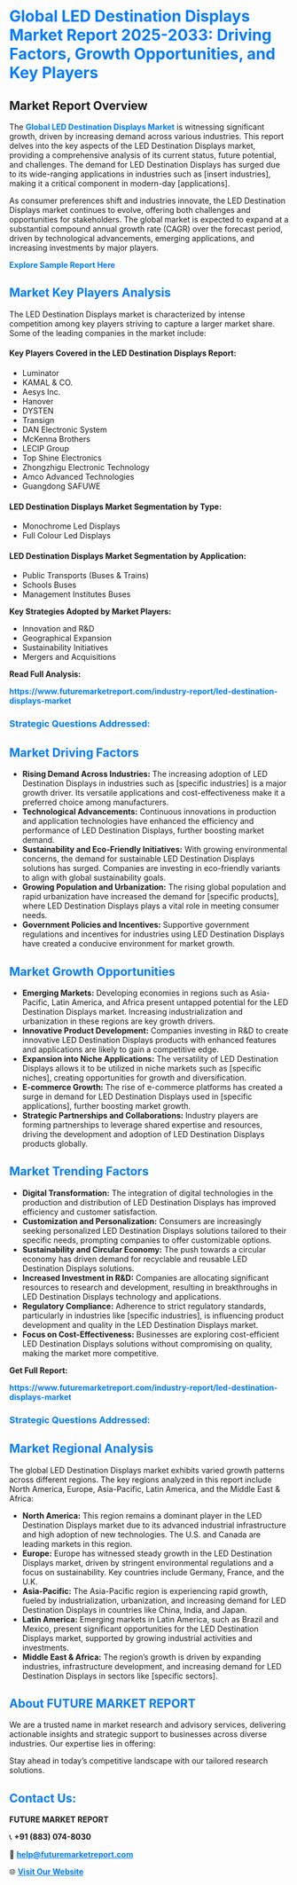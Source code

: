 <h1 style="color: #007BFF;">Global LED Destination Displays Market Report 2025-2033: Driving Factors, Growth Opportunities, and Key Players</h1>

<section id="overview">
<h2>Market Report Overview</h2>
<p>The <a href="https://www.futuremarketreport.com/industry-report/led-destination-displays-market" style="color: #007BFF; text-decoration: none;"><strong>Global LED Destination Displays Market</strong></a> is witnessing significant growth, driven by increasing demand across various industries. This report delves into the key aspects of the LED Destination Displays market, providing a comprehensive analysis of its current status, future potential, and challenges. The demand for LED Destination Displays has surged due to its wide-ranging applications in industries such as [insert industries], making it a critical component in modern-day [applications].</p>
<p>As consumer preferences shift and industries innovate, the LED Destination Displays market continues to evolve, offering both challenges and opportunities for stakeholders. The global market is expected to expand at a substantial compound annual growth rate (CAGR) over the forecast period, driven by technological advancements, emerging applications, and increasing investments by major players.</p>
</section>

<section id="overview">
<p><a href="https://www.futuremarketreport.com/request-sample/reportId=82000" style="color: #007BFF; text-decoration: none;"><strong>Explore Sample Report Here</strong></a></p>
</section>

<section id="key-players">
<h2 style="color: #007BFF;">Market Key Players Analysis</h2>
<p>The LED Destination Displays market is characterized by intense competition among key players striving to capture a larger market share. Some of the leading companies in the market include:</p>
<h4>Key Players Covered in the LED Destination Displays Report:</h4>
<ul><li>Luminator</li><li>KAMAL &amp; CO.</li><li>Aesys Inc.</li><li>Hanover</li><li>DYSTEN</li><li>Transign</li><li>DAN Electronic System</li><li>McKenna Brothers</li><li>LECIP Group</li><li>Top Shine Electronics</li><li>Zhongzhigu Electronic Technology</li><li>Amco Advanced Technologies</li><li>Guangdong SAFUWE</li></ul>
<h4>LED Destination Displays Market Segmentation by Type:</h4>
<ul><li>Monochrome Led Displays</li><li>Full Colour Led Displays</li></ul>

<h4>LED Destination Displays Market Segmentation by Application:</h4>
<ul><li>Public Transports (Buses &amp; Trains)</li><li>Schools Buses</li><li>Management Institutes Buses</li></ul>
<p><strong>Key Strategies Adopted by Market Players:</strong></p>
<ul>
<li>Innovation and R&D</li>
<li>Geographical Expansion</li>
<li>Sustainability Initiatives</li>
<li>Mergers and Acquisitions</li>
</ul>
</section>

<section>
<p><strong>Read Full Analysis: </strong></p><a href="https://www.futuremarketreport.com/industry-report/led-destination-displays-market" style="color: #007BFF; text-decoration: none;"><strong>https://www.futuremarketreport.com/industry-report/led-destination-displays-market</strong></a>
<h3 style="color: #007BFF;">Strategic Questions Addressed:</h3>
</section>

<section id="driving-factors">
<h2 style="color: #007BFF;">Market Driving Factors</h2>
<ul>
<li><strong>Rising Demand Across Industries:</strong> The increasing adoption of LED Destination Displays in industries such as [specific industries] is a major growth driver. Its versatile applications and cost-effectiveness make it a preferred choice among manufacturers.</li>
<li><strong>Technological Advancements:</strong> Continuous innovations in production and application technologies have enhanced the efficiency and performance of LED Destination Displays, further boosting market demand.</li>
<li><strong>Sustainability and Eco-Friendly Initiatives:</strong> With growing environmental concerns, the demand for sustainable LED Destination Displays solutions has surged. Companies are investing in eco-friendly variants to align with global sustainability goals.</li>
<li><strong>Growing Population and Urbanization:</strong> The rising global population and rapid urbanization have increased the demand for [specific products], where LED Destination Displays plays a vital role in meeting consumer needs.</li>
<li><strong>Government Policies and Incentives:</strong> Supportive government regulations and incentives for industries using LED Destination Displays have created a conducive environment for market growth.</li>
</ul>
</section>

<section id="growth-opportunities">
<h2 style="color: #007BFF;">Market Growth Opportunities</h2>
<ul>
<li><strong>Emerging Markets:</strong> Developing economies in regions such as Asia-Pacific, Latin America, and Africa present untapped potential for the LED Destination Displays market. Increasing industrialization and urbanization in these regions are key growth drivers.</li>
<li><strong>Innovative Product Development:</strong> Companies investing in R&D to create innovative LED Destination Displays products with enhanced features and applications are likely to gain a competitive edge.</li>
<li><strong>Expansion into Niche Applications:</strong> The versatility of LED Destination Displays allows it to be utilized in niche markets such as [specific niches], creating opportunities for growth and diversification.</li>
<li><strong>E-commerce Growth:</strong> The rise of e-commerce platforms has created a surge in demand for LED Destination Displays used in [specific applications], further boosting market growth.</li>
<li><strong>Strategic Partnerships and Collaborations:</strong> Industry players are forming partnerships to leverage shared expertise and resources, driving the development and adoption of LED Destination Displays products globally.</li>
</ul>
</section>

<section id="trending-factors">
<h2 style="color: #007BFF;">Market Trending Factors</h2>
<ul>
<li><strong>Digital Transformation:</strong> The integration of digital technologies in the production and distribution of LED Destination Displays has improved efficiency and customer satisfaction.</li>
<li><strong>Customization and Personalization:</strong> Consumers are increasingly seeking personalized LED Destination Displays solutions tailored to their specific needs, prompting companies to offer customizable options.</li>
<li><strong>Sustainability and Circular Economy:</strong> The push towards a circular economy has driven demand for recyclable and reusable LED Destination Displays solutions.</li>
<li><strong>Increased Investment in R&D:</strong> Companies are allocating significant resources to research and development, resulting in breakthroughs in LED Destination Displays technology and applications.</li>
<li><strong>Regulatory Compliance:</strong> Adherence to strict regulatory standards, particularly in industries like [specific industries], is influencing product development and quality in the LED Destination Displays market.</li>
<li><strong>Focus on Cost-Effectiveness:</strong> Businesses are exploring cost-efficient LED Destination Displays solutions without compromising on quality, making the market more competitive.</li>
</ul>
</section>

<section>
<p><strong>Get Full Report: </strong></p><a href="https://www.futuremarketreport.com/industry-report/led-destination-displays-market" style="color: #007BFF; text-decoration: none;"><strong>https://www.futuremarketreport.com/industry-report/led-destination-displays-market</strong></a>
<h3 style="color: #007BFF;">Strategic Questions Addressed:</h3>
</section>


<section id="regional-analysis">
<h2 style="color: #007BFF;">Market Regional Analysis</h2>
<p>The global LED Destination Displays market exhibits varied growth patterns across different regions. The key regions analyzed in this report include North America, Europe, Asia-Pacific, Latin America, and the Middle East & Africa:</p>
<ul>
<li><strong>North America:</strong> This region remains a dominant player in the LED Destination Displays market due to its advanced industrial infrastructure and high adoption of new technologies. The U.S. and Canada are leading markets in this region.</li>
<li><strong>Europe:</strong> Europe has witnessed steady growth in the LED Destination Displays market, driven by stringent environmental regulations and a focus on sustainability. Key countries include Germany, France, and the U.K.</li>
<li><strong>Asia-Pacific:</strong> The Asia-Pacific region is experiencing rapid growth, fueled by industrialization, urbanization, and increasing demand for LED Destination Displays in countries like China, India, and Japan.</li>
<li><strong>Latin America:</strong> Emerging markets in Latin America, such as Brazil and Mexico, present significant opportunities for the LED Destination Displays market, supported by growing industrial activities and investments.</li>
<li><strong>Middle East & Africa:</strong> The region’s growth is driven by expanding industries, infrastructure development, and increasing demand for LED Destination Displays in sectors like [specific sectors].</li>
</ul>
</section>

<footer>
<h2 style="color: #007BFF;">About FUTURE MARKET REPORT</h2>
<p>We are a trusted name in market research and advisory services, delivering actionable insights and strategic support to businesses across diverse industries. Our expertise lies in offering:</p>

<p>Stay ahead in today’s competitive landscape with our tailored research solutions.</p>

<h2 style="color: #007BFF;">Contact Us:</h2>
<p><strong>FUTURE MARKET REPORT</strong></p>
<p>📞 <strong>+91 (883) 074-8030</strong></p>
<p>📧 <strong><a href="mailto:help@futuremarketreport.com" style="color: #007BFF;">help@futuremarketreport.com</a></strong></p>
<p>🌐 <strong><a href="https://www.futuremarketreport.com/" style="color: #007BFF;">Visit Our Website</a></strong></p>
</footer>